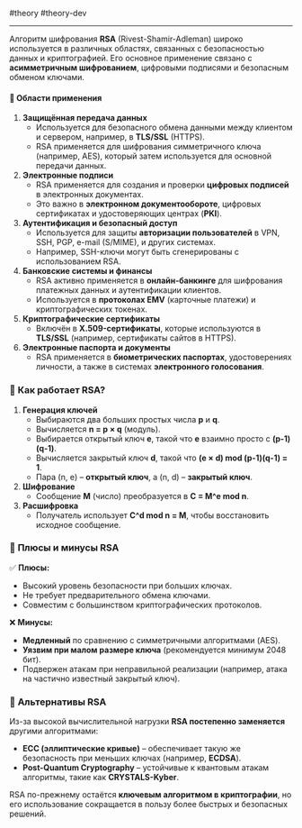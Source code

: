 #theory #theory-dev
 
---
Алгоритм шифрования **RSA** (Rivest-Shamir-Adleman) широко используется в различных областях, связанных с безопасностью данных и криптографией. Его основное применение связано с **асимметричным шифрованием**, цифровыми подписями и безопасным обменом ключами.

#### 🔹 **Области применения**

1. **Защищённая передача данных**
    - Используется для безопасного обмена данными между клиентом и сервером, например, в **TLS/SSL** (HTTPS).
    - RSA применяется для шифрования симметричного ключа (например, AES), который затем используется для основной передачи данных.
2. **Электронные подписи**
    - RSA применяется для создания и проверки **цифровых подписей** в электронных документах.
    - Это важно в **электронном документообороте**, цифровых сертификатах и удостоверяющих центрах (**PKI**).
3. **Аутентификация и безопасный доступ**
    - Используется для защиты **авторизации пользователей** в VPN, SSH, PGP, e-mail (S/MIME), и других системах.
    - Например, SSH-ключи могут быть сгенерированы с использованием RSA.
4. **Банковские системы и финансы**
    - RSA активно применяется в **онлайн-банкинге** для шифрования платежных данных и аутентификации клиентов.
    - Используется в **протоколах EMV** (карточные платежи) и криптографических токенах.
5. **Криптографические сертификаты**
    - Включён в **X.509-сертификаты**, которые используются в **TLS/SSL** (например, сертификаты сайтов в HTTPS).
6. **Электронные паспорта и документы**
    - RSA применяется в **биометрических паспортах**, удостоверениях личности, а также в системах **электронного голосования**.

### 🔹 **Как работает RSA?**

1. **Генерация ключей**
    - Выбираются два больших простых числа **p** и **q**.
    - Вычисляется **n = p × q** (модуль).
    - Выбирается открытый ключ **e**, такой что **e** взаимно просто с **(p-1)(q-1)**.
    - Вычисляется закрытый ключ **d**, такой что **(e × d) mod (p-1)(q-1) = 1**.
    - Пара (n, e) – **открытый ключ**, а (n, d) – **закрытый ключ**.
2. **Шифрование**
    - Сообщение **M** (число) преобразуется в **C = M^e mod n**.
3. **Расшифровка**
    - Получатель использует **C^d mod n = M**, чтобы восстановить исходное сообщение.

### 🔹 **Плюсы и минусы RSA**
✅ **Плюсы:**
- Высокий уровень безопасности при больших ключах.
- Не требует предварительного обмена ключами.
- Совместим с большинством криптографических протоколов.

❌ **Минусы:**
- **Медленный** по сравнению с симметричными алгоритмами (AES).
- **Уязвим при малом размере ключа** (рекомендуется минимум 2048 бит).
- Подвержен атакам при неправильной реализации (например, атака на частично известный закрытый ключ).

### 🔹 **Альтернативы RSA**
Из-за высокой вычислительной нагрузки **RSA постепенно заменяется** другими алгоритмами:

- **ECC (эллиптические кривые)** – обеспечивает такую же безопасность при меньших ключах (например, **ECDSA**).
- **Post-Quantum Cryptography** – устойчивые к квантовым атакам алгоритмы, такие как **CRYSTALS-Kyber**.

RSA по-прежнему остаётся **ключевым алгоритмом в криптографии**, но его использование сокращается в пользу более быстрых и безопасных решений.